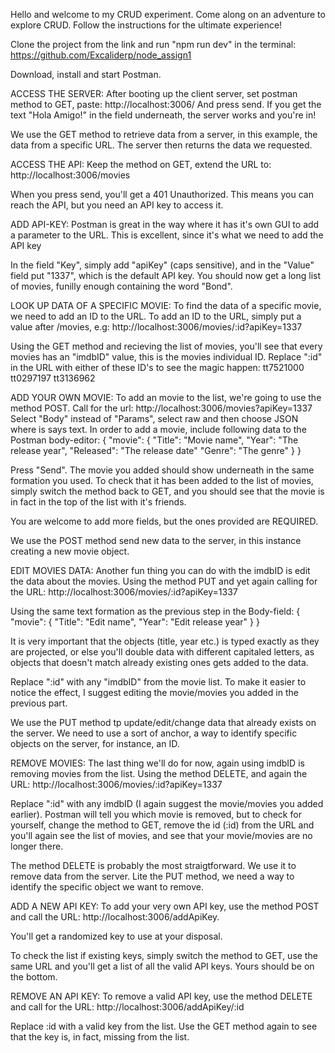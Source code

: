 Hello and welcome to my CRUD experiment. Come along on an adventure to explore CRUD.
Follow the instructions for the ultimate experience!

Clone the project from the link and run "npm run dev" in the terminal:
https://github.com/Excaliderp/node_assign1

Download, install and start Postman.

ACCESS THE SERVER:
  After booting up the client server, set postman method to GET, paste: 
  http://localhost:3006/
  And press send. If you get the text "Hola Amigo!" in the field underneath, the server works and you're in!

  We use the GET method to retrieve data from a server, in this example, the data from a specific URL. 
  The server then returns the data we requested.

ACCESS THE API:
  Keep the method on GET, extend the URL to: 
  http://localhost:3006/movies

  When you press send, you'll get a 401 Unauthorized. This means you can reach the API, but you need an API key to access it.

ADD API-KEY:
  Postman is great in the way where it has it's own GUI to add a parameter to the URL. This is excellent, since it's what we need to add the API key

  In the field "Key", simply add "apiKey" (caps sensitive), and in the "Value" field put "1337", which is the default API key. You should now get a long list of movies, funilly enough containing the word "Bond". 

LOOK UP DATA OF A SPECIFIC MOVIE:
  To find the data of a specific movie, we need to add an ID to the URL. 
  To add an ID to the URL, simply put a value after /movies, e.g: 
  http://localhost:3006/movies/:id?apiKey=1337

  Using the GET method and recieving the list of movies, you'll see that every movies has an "imdbID" value, this is the movies individual ID. 
  Replace ":id" in the URL with either of these ID's to see the magic happen: 
    tt7521000
    tt0297197
    tt3136962

ADD YOUR OWN MOVIE:
  To add an movie to the list, we're going to use the method POST.
  Call for the url: http://localhost:3006/movies?apiKey=1337
  Select "Body" instead of "Params", select raw and then choose JSON where is says text.
  In order to add a movie, include following data to the Postman body-editor:
   {
      "movie": {
        "Title": "Movie name",
        "Year": "The release year",
        "Released": "The release date"
        "Genre": "The genre"
      }
    }

  Press "Send". The movie you added should show underneath in the same formation you used. To check that it has been added to the list of movies, simply switch the method back to GET, and you should see that the movie is in fact in the top of the list with it's friends. 

  You are welcome to add more fields, but the ones provided are REQUIRED.

  We use the POST method send new data to the server, in this instance creating a new movie object.

EDIT MOVIES DATA:
  Another fun thing you can do with the imdbID is edit the data  about the movies. 
  Using the method PUT and yet again calling for the URL:
  http://localhost:3006/movies/:id?apiKey=1337

  Using the same text formation as the previous step in the Body-field:
     {
      "movie": {
        "Title": "Edit name",
        "Year": "Edit release year"
      }
    }

  It is very important that the objects (title, year etc.) is typed exactly as they are projected, or else you'll double data with different capitaled letters, as objects that doesn't match already existing ones gets added to the data.

  Replace ":id" with any "imdbID" from the movie list. To make it easier to notice the effect, I suggest editing the movie/movies you added in the previous part.

  We use the PUT method tp update/edit/change data that already exists on the server. We need to use a sort of anchor, a way to identify specific objects on the server, for instance, an ID.

REMOVE MOVIES:
  The last thing we'll do for now, again using imdbID is removing movies from the list.
  Using the method DELETE, and again the URL:
  http://localhost:3006/movies/:id?apiKey=1337

  Replace ":id" with any imdbID (I again suggest the movie/movies you added earlier). 
  Postman will tell you which movie is removed, but to check for yourself, change the method to GET, remove the id (:id) from the URL and you'll again see the list of movies, and see that your movie/movies are no longer there.
  
  The method DELETE is probably the most straigtforward. We use it to remove data from the server. Lite the PUT method, we need a way to identify the specific object we want to remove. 

ADD A NEW API KEY:
  To add your very own API key, use the method POST and call the URL:
  http://localhost:3006/addApiKey.

  You'll get a randomized key to use at your disposal.

  To check the list if existing keys, simply switch the method to GET, use the same URL and you'll get a list of all the valid API keys. Yours should be on the bottom.

REMOVE AN API KEY:
  To remove a valid API key, use the method DELETE and call for the URL:
  http://localhost:3006/addApiKey/:id

  Replace :id with a valid key from the list. Use the GET method again to see that the key is, in fact, missing from the list. 